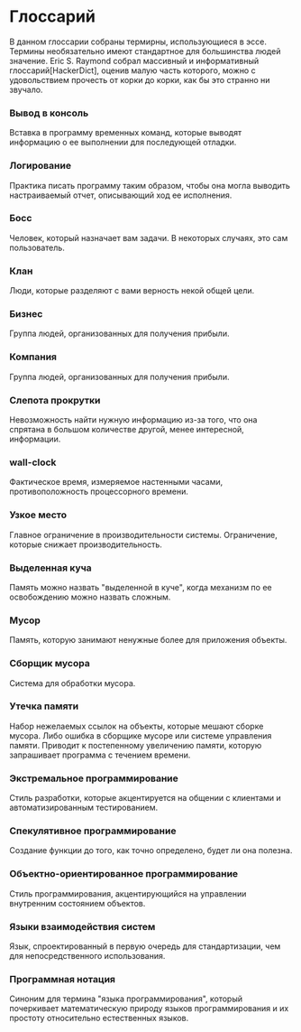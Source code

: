 # Глоссарий
[//]: # (Version:1.0.0)
В данном глоссарии собраны термирны, использующиеся в эссе. Термины необязательно имеют стандартное для большинства людей значение. Eric S. Raymond собрал массивный и информативный глоссарий[HackerDict], оценив малую часть которого, можно с удовольствием прочесть от корки до корки, как бы это странно ни звучало.

### Вывод в консоль

Вставка в программу временных команд, которые выводят информацию о ее выполнении для последующей отладки.

### Логирование

Практика писать программу таким образом, чтобы она могла выводить настраиваемый отчет, описывающий ход ее исполнения.

### Босс

Человек, который назначает вам задачи. В некоторых случаях, это сам пользователь.

### Клан

Люди, которые разделяют с вами верность некой общей цели.

### Бизнес

Группа людей, организованных для получения прибыли.

### Компания

Группа людей, организованных для получения прибыли.

### Слепота прокрутки

Невозможность найти нужную информацию из-за того, что она спрятана в большом количестве другой, менее интересной, информации.

### wall-clock

Фактическое время, измеряемое настенными часами, противоположность процессорного времени.

### Узкое место

Главное ограничение в производительности системы. Ограничение, которые снижает производительность.

### Выделенная куча

Память можно назвать "выделенной в куче", когда механизм по ее освобождению можно назвать сложным.

### Мусор

Память, которую занимают ненужные более для приложения объекты.

### Сборщик мусора

Система для обработки мусора.

### Утечка памяти

Набор нежелаемых ссылок на объекты, которые мешают сборке мусора. Либо ошибка в сборщике мусоре или системе управления памяти. Приводит к постепенному увеличению памяти, которую запрашивает программа с течением времени.

### Экстремальное программирование

Стиль разработки, которые акцентируется на общении с клиентами и автоматизированным тестированием.

### Спекулятивное программирование

Создание функции до того, как точно определено, будет ли она полезна.

### Объектно-ориентированное программирование

Стиль программирования, акцентирующийся на управлении внутренним состоянием объектов.

### Языки взаимодействия систем

Язык, спроектированный в первую очередь для стандартизации, чем для непосредственного использования.

### Программная нотация

Синоним для термина "языка программирования", который почеркивает математическую природу языков программирования и их простоту относительно естественных языков.
